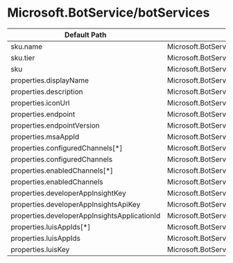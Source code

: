 # Microsoft.BotService/botServices

| Default Path | Alias |
|---|---|
| sku.name | Microsoft.BotService/botServices/sku.name |
| sku.tier | Microsoft.BotService/botServices/sku.tier |
| sku | Microsoft.BotService/botServices/sku |
| properties.displayName | Microsoft.BotService/botServices/displayName |
| properties.description | Microsoft.BotService/botServices/description |
| properties.iconUrl | Microsoft.BotService/botServices/iconUrl |
| properties.endpoint | Microsoft.BotService/botServices/endpoint |
| properties.endpointVersion | Microsoft.BotService/botServices/endpointVersion |
| properties.msaAppId | Microsoft.BotService/botServices/msaAppId |
| properties.configuredChannels[*] | Microsoft.BotService/botServices/configuredChannels[*] |
| properties.configuredChannels | Microsoft.BotService/botServices/configuredChannels |
| properties.enabledChannels[*] | Microsoft.BotService/botServices/enabledChannels[*] |
| properties.enabledChannels | Microsoft.BotService/botServices/enabledChannels |
| properties.developerAppInsightKey | Microsoft.BotService/botServices/developerAppInsightKey |
| properties.developerAppInsightsApiKey | Microsoft.BotService/botServices/developerAppInsightsApiKey |
| properties.developerAppInsightsApplicationId | Microsoft.BotService/botServices/developerAppInsightsApplicationId |
| properties.luisAppIds[*] | Microsoft.BotService/botServices/luisAppIds[*] |
| properties.luisAppIds | Microsoft.BotService/botServices/luisAppIds |
| properties.luisKey | Microsoft.BotService/botServices/luisKey |

